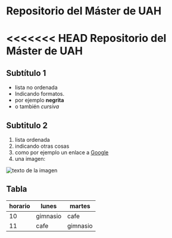# Repositorio del Máster de UAH
<<<<<<< HEAD
Repositorio del Máster de UAH
==============================

## Subtítulo 1
- lista no ordenada
- Indicando formatos.
- por ejemplo **negrita**
- o también *cursiva*

## Subtitulo 2

1. lista ordenada
1. indicando otras cosas
1. como por ejemplo un enlace a [Google](http://www.google.com)
1. una imagen:

![texto de la imagen](https://www.escapadarural.com/blog/wp-content/uploads/2015/10/Ordesa-y-Monte-Perdido-7.jpg)

## Tabla

| horario  | lunes    | martes  |
|----------| ---------|----------|
| 10       | gimnasio | cafe     |
| 11       | cafe     | gimnasio |


